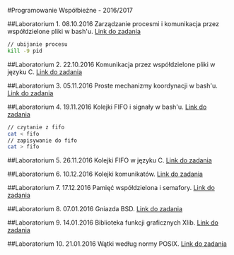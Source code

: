 #Programowanie Współbieżne - 2016/2017

##Laboratorium 1. 08.10.2016
Zarządzanie procesmi i komunikacja przez współdzielone pliki w bash'u.
[Link do zadania](https://github.com/kamilpek/Programowanie-Wspolbiezne/tree/master/lab1/Lab1_wspolbiegi.txt)

```bash
// ubijanie procesu
kill -9 pid
```

##Laboratorium 2. 22.10.2016
Komunikacja przez współdzielone pliki w języku C.
[Link do zadania](https://github.com/kamilpek/Programowanie-Wspolbiezne/tree/master/lab2/Lab2_wspolbiegi.txt)

##Laboratorium 3. 05.11.2016
Proste mechanizmy koordynacji w bash'u.
[Link do zadania](https://github.com/kamilpek/Programowanie-Wspolbiezne/tree/master/lab3/Lab3_wspolbiegi.txt)

##Laboratorium 4. 19.11.2016
Kolejki FIFO i signały w bash'u.
[Link do zadania](https://github.com/kamilpek/Programowanie-Wspolbiezne/tree/master/lab4/Lab4_wspolbiegi.txt)

```bash
// czytanie z fifo
cat < fifo
// zapisywanie do fifo
cat > fifo
```

##Laboratorium 5. 26.11.2016
Kolejki FIFO w języku C.
[Link do zadania](https://github.com/kamilpek/Programowanie-Wspolbiezne/tree/master/lab5/Lab5_wspolbiegi.txt)

##Laboratorium 6. 10.12.2016
Kolejki komunikatów.
[Link do zadania](https://github.com/kamilpek/Programowanie-Wspolbiezne/tree/master/lab6/Lab6_wspolbiegi.txt)

##Laboratorium 7. 17.12.2016
Pamięć współdzielona i semafory.
[Link do zadania](https://github.com/kamilpek/Programowanie-Wspolbiezne/tree/master/lab7/Lab7_wspolbiegi.txt)

##Laboratorium 8. 07.01.2016
Gniazda BSD.
[Link do zadania](https://github.com/kamilpek/Programowanie-Wspolbiezne/tree/master/lab8/Lab8_wspolbiegi.txt)

##Laboratorium 9. 14.01.2016
Biblioteka funkcji graficznych Xlib.
[Link do zadania](https://github.com/kamilpek/Programowanie-Wspolbiezne/tree/master/lab9/Lab9_wspolbiegi.txt)

##Laboratorium 10. 21.01.2016
Wątki według normy POSIX.
[Link do zadania](https://github.com/kamilpek/Programowanie-Wspolbiezne/tree/master/lab10/Lab10_wspolbiegi.txt)
